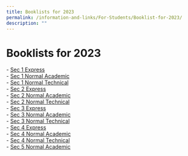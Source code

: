```yaml
---
title: Booklists for 2023
permalink: /information-and-links/For-Students/Booklist-for-2023/
description: ""
---
```






Booklists for 2023
==================

\- [Sec 1 Express](/files/SEC%201%20EXP.pdf) <br> 
\- [Sec 1 Normal Academic](/files/SEC%201%20NA.pdf) <br>
\- [Sec 1 Normal Technical](/files/SEC%201%20NT.pdf) <br>
\- [Sec 2 Express](/files/2%20Exp.pdf) <br> 
\- [Sec 2 Normal Academic](/files/2%20NA.pdf) <br>
\- [Sec 2 Normal Technical](/files/2%20NT.pdf) <br>
\- [Sec 3 Express](/files/3%20Exp.pdf) <br>
\- [Sec 3 Normal Academic](/files/3%20NA.pdf) <br>
\- [Sec 3 Normal Technical](/files/3NT2023.pdf) <br>
\- [Sec 4 Express](/files/4%20Exp.pdf) <br>
\- [Sec 4 Normal Academic](/files/4%20NA.pdf) <br>
\- [Sec 4 Normal Technical](/files/4%20NT.pdf) <br>
\- [Sec 5 Normal Academic](/files/SEC%205%20NA.pdf)
